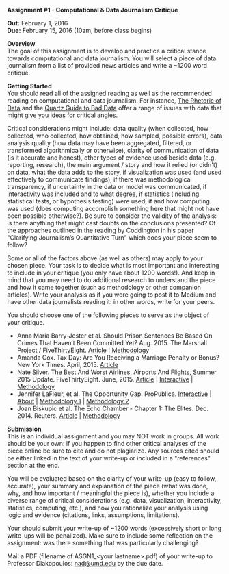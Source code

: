 **Assignment #1 - Computational & Data Journalism Critique**

**Out:** February 1, 2016  
**Due:** February 15, 2016 (10am, before class begins)  

**Overview**  
The goal of this assignment is to develop and practice a critical stance towards computational and data journalism. You will select a piece of data journalism from a list of provided news articles and write a ~1200 word critique. 

**Getting Started**  
You should read all of the assigned reading as well as the recommended reading on computational and data journalism. For instance, [The Rhetoric of Data](http://towcenter.org/the-rhetoric-of-data/) and the [Quartz Guide to Bad Data](https://github.com/Quartz/bad-data-guide) offer a range of issues with data that might give you ideas for critical angles. 

Critical considerations might include: data quality (when collected, how collected, who collected, how obtained, how sampled, possible errors), data analysis quality (how data may have been aggregated, filtered, or transformed algorithmically or otherwise), clarity of communication of data (is it accurate and honest), other types of evidence used beside data (e.g. reporting, research), the main argument / story and how it relied (or didn't) on data, what the data adds to the story, if visualization was used (and used effectively to communicate findings), if there was methodological transparency, if uncertainty in the data or model was communicated, if interactivity was included and to what degree, if statistics (including statistical tests, or hypothesis testing) were used, if and how computing was used (does computing accomplish something here that might not have been possible otherwise?). Be sure to consider the validity of the analysis: is there anything that might cast doubts on the conclusions presented? Of the approaches outlined in the reading by Coddington in his paper "Clarifying Journalism’s Quantitative Turn" which does your piece seem to follow?

Some or all of the factors above (as well as others) may apply to your chosen piece. Your task is to decide what is most important and interesting to include in your critique (you only have about 1200 words!). And keep in mind that you may need to do additional research to understand the piece and how it came together (such as methodology or other companion articles). Write your analysis as if you were going to post it to Medium and have other data journalists reading it: in other words, write for your peers. 

You should choose one of the following pieces to serve as the object of your critique.
- Anna Maria Barry-Jester et al. Should Prison Sentences Be Based On Crimes That Haven’t Been Committed Yet? Aug. 2015. The Marshall Project / FiveThirtyEight. [Article](https://www.themarshallproject.org/2015/08/04/the-new-science-of-sentencing#.bzkiGmtf4) | [Methodology](http://fivethirtyeight.com/datalab/how-our-parole-simulator-works/)
- Amanda Cox. Tax Day: Are You Receiving a Marriage Penalty or Bonus? New York Times. April, 2015. [Article](http://www.nytimes.com/interactive/2015/04/16/upshot/marriage-penalty-couples-income.html)
- Nate Silver. The Best And Worst Airlines, Airports And Flights, Summer 2015 Update. FiveThirtyEight. June, 2015. [Article](http://fivethirtyeight.com/features/the-best-and-worst-airlines-airports-and-flights-summer-2015-update/) | [Interactive](http://projects.fivethirtyeight.com/flights/) | [Methodology](http://fivethirtyeight.com/features/how-we-found-the-fastest-flights/)
- Jennifer LaFleur, et al. The Opportunity Gap. ProPublica. [Interactive](http://projects.propublica.org/schools/) | [About](http://www.propublica.org/article/new-data-analysis-at-some-schools-achievement-lags-behind-opportunity) | [Methodology 1](http://www.propublica.org/article/opportunity-gap-methodology) | [Methodology 2](https://www.propublica.org/nerds/item/how-to-edit-52000-stories-at-once) 
- Joan Biskupic et al. The Echo Chamber - Chapter 1: The Elites. Dec. 2014. Reuters. [Article](http://www.reuters.com/investigates/special-report/scotus/#article-1-the-elites) | [Methodology](http://www.reuters.com/article/uk-scotus-elites-methodology-idUSKBN0JM10B20141208?feedType=RSS&feedName=everything&virtualBrandChannel=11563)

**Submission**  
This is an individual assignment and you may NOT work in groups. All work should be your own: if you happen to find other critical analyses of the piece online be sure to cite and do not plagiarize. Any sources cited should be either linked in the text of your write-up or included in a "references" section at the end. 

You will be evaluated based on the clarity of your write-up (easy to follow, accurate), your summary and explanation of the piece (what was done, why, and how important / meaningful the piece is), whether you include a diverse range of critical considerations (e.g. data, visualization, interactivity, statistics, computing, etc.), and how you rationalize your analysis using logic and evidence (citations, links, assumptions, limitations).   

Your should submit your write-up of ~1200 words (excessively short or long write-ups will be penalized). Make sure to include some reflection on the assignment: was there something that was particularly challenging? 

Mail a PDF (filename of ASGN1_\<your lastname\>.pdf) of your write-up to Professor Diakopoulos: nad@umd.edu by the due date. 
